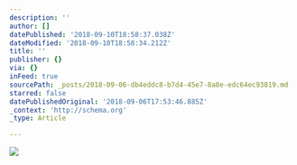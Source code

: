 ```yaml
---
description: ''
author: []
datePublished: '2018-09-10T18:58:37.038Z'
dateModified: '2018-09-10T18:58:34.212Z'
title: ''
publisher: {}
via: {}
inFeed: true
sourcePath: _posts/2018-09-06-db4eddc8-b7d4-45e7-8a8e-edc64ec93819.md
starred: false
datePublishedOriginal: '2018-09-06T17:53:46.885Z'
_context: 'http://schema.org'
_type: Article

---
```

![](https://the-grid-user-content.s3-us-west-2.amazonaws.com/a9ad3c53-33dc-4063-91f2-c2f9f145aff4.jpg)